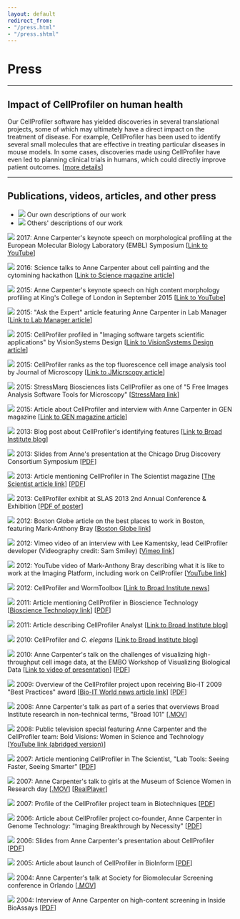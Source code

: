 ```yaml
---
layout: default
redirect_from:
- "/press.html"
- "/press.shtml"
---
```

Press
=====

* * * * *

Impact of CellProfiler on human health
--------------------------------------

Our CellProfiler software has yielded discoveries in several translational projects, some of which may ultimately have a direct impact on the treatment of disease. For example, CellProfiler has been used to identify several small molecules that are effective in treating particular diseases in mouse models. In some cases, discoveries made using CellProfiler have even led to planning clinical trials in humans, which could directly improve patient outcomes. [[more details](/impact)]

* * * * *

Publications, videos, articles, and other press
-----------------------------------------------

- ![](http://d1zymp9ayga15t.cloudfront.net/images/CP-purp.gif) Our own descriptions of our work
- ![](http://d1zymp9ayga15t.cloudfront.net/images/CP-red.gif) Others' descriptions of our work

![](http://d1zymp9ayga15t.cloudfront.net/images/CP-purp.gif) 2017: Anne Carpenter's keynote speech on morphological profiling at the European Molecular Biology Laboratory (EMBL) Symposium [[Link to YouTube](https://www.youtube.com/watch?v=dKAJoxMoZz0)]

![](http://d1zymp9ayga15t.cloudfront.net/images/CP-red.gif) 2016: Science talks to Anne Carpenter about cell painting and the cytomining hackathon [[Link to Science magazine article](http://science.sciencemag.org/content/352/6288/877.full)]

![](http://d1zymp9ayga15t.cloudfront.net/images/CP-purp.gif) 2015: Anne Carpenter's keynote speech on high content morphology profiling at King's College of London in September 2015 [[Link to YouTube](https://www.youtube.com/watch?v=y3Zwj8LtRHU)]

![](http://d1zymp9ayga15t.cloudfront.net/images/CP-red.gif) 2015: "Ask the Expert" article featuring Anne Carpenter in Lab Manager [[Link to Lab Manager article](http://www.labmanager.com/ask-the-expert/2015/02/trends-in-image-analysis-software?fw1pk=2#.VO9yhrOS0VM)]

![](http://d1zymp9ayga15t.cloudfront.net/images/CP-red.gif) 2015: CellProfiler profiled in "Imaging software targets scientific applications" by VisionSystems Design [[Link to VisionSystems Design article](http://www.vision-systems.com/articles/print/volume-19/issue-5/features/imaging-software-targets-scientific-applications.html)]

![](http://d1zymp9ayga15t.cloudfront.net/images/CP-red.gif) 2015: CellProfiler ranks as the top fluorescence cell image analysis tool by Journal of Microscopy [[Link to JMicrscopy article](http://onlinelibrary.wiley.com/doi/10.1111/jmi.12184/abstract#.VSgYoxr_HCk.twitter)]

![](http://d1zymp9ayga15t.cloudfront.net/images/CP-red.gif) 2015: StressMarq Biosciences lists CellProfiler as one of "5 Free Images Analysis Software Tools for Microscopy" [[StressMarq link](http://www.stressmarq.com/Blog/Stress-Reducers/Top-5-Free-Image-Analysis-Software-Tools-for-Micro.aspx#utm_sguid=148771,38f89dea-cb8c-2013-a4f4-35656c43a946)]

![](http://d1zymp9ayga15t.cloudfront.net/images/CP-red.gif) 2015: Article about CellProfiler and interview with Anne Carpenter in GEN magazine [[Link to GEN magazine article](http://www.genengnews.com/gen-articles/high-content-s-bolder-palette/5408/?page=2)]

![](http://d1zymp9ayga15t.cloudfront.net/images/CP-purp.gif) 2013: Blog post about CellProfiler's identifying features [[Link to Broad Institute blog](http://www.broadinstitute.org/blog/cellprofiler%E2%80%99s-identifying-features)]

![](http://d1zymp9ayga15t.cloudfront.net/images/CP-purp.gif) 2013: Slides from Anne's presentation at the Chicago Drug Discovery Consortium Symposium [[PDF](http://d1zymp9ayga15t.cloudfront.net/content/CDDC2013slides.pdf)]

![](http://d1zymp9ayga15t.cloudfront.net/images/CP-red.gif) 2013: Article mentioning CellProfiler in The Scientist magazine [[The Scientist article link](http://www.the-scientist.com/?articles.view/articleNo/35281/title/Down-for-the-Count/)] [[PDF](http://d1zymp9ayga15t.cloudfront.net/content/papers/ADance_TheScientist-2013.pdf)]

![](http://d1zymp9ayga15t.cloudfront.net/images/CP-purp.gif) 2013: CellProfiler exhibit at SLAS 2013 2nd Annual Conference & Exhibition [[PDF of poster](http://d1zymp9ayga15t.cloudfront.net/content/2013_01_10_CellProfiler_SLAS_Poster_final.pdf)]

![](http://d1zymp9ayga15t.cloudfront.net/images/CP-red.gif) 2012: Boston Globe article on the best places to work in Boston, featuring Mark-Anthony Bray [[Boston Globe link](http://www.bostonglobe.com/business/specials/top-places-to-work/2012/11/04/why-these-employees-love-their-jobs/WwvApbX5r5HwgD4eSPYOcJ/story.html)]

![](http://d1zymp9ayga15t.cloudfront.net/images/CP-red.gif) 2012: Vimeo video of an interview with Lee Kamentsky, lead CellProfiler developer (Videography credit: Sam Smiley) [[Vimeo link](http://vimeo.com/43085639)]

![](http://d1zymp9ayga15t.cloudfront.net/images/CP-purp.gif) 2012: YouTube video of Mark-Anthony Bray describing what it is like to work at the Imaging Platform, including work on CellProfiler [[YouTube link](http://www.youtube.com/watch?v=ilS8TB5KfVk)]

![](http://d1zymp9ayga15t.cloudfront.net/images/CP-purp.gif) 2012: CellProfiler and WormToolbox [[Link to Broad Institute news](http://www.broadinstitute.org/news/4138)]

![](http://d1zymp9ayga15t.cloudfront.net/images/CP-red.gif) 2011: Article mentioning CellProfiler in Bioscience Technology [[Bioscience Technology link](http://www.biosciencetechnology.com/articles/2011/07/simplifying-image-analysis-software)] [[PDF](http://d1zymp9ayga15t.cloudfront.net/content/papers/MMay_BioscienceTechnology_2011.pdf)]

![](http://d1zymp9ayga15t.cloudfront.net/images/CP-purp.gif) 2011: Article describing CellProfiler Analyst [[Link to Broad Institute blog](http://www.broadinstitute.org/blog/i%E2%80%99ll-take-machine-learning-1000-alex)]

![](http://d1zymp9ayga15t.cloudfront.net/images/CP-purp.gif) 2010: CellProfiler and *C. elegans* [[Link to Broad Institute blog](http://www.broadinstitute.org/blog/carolina-wahlby-helps-roundworms-take-center-stage)]

![](http://d1zymp9ayga15t.cloudfront.net/images/CP-red.gif) 2010: Anne Carpenter's talk on the challenges of visualizing high-throughput cell image data, at the EMBO Workshop of Visualizing Biological Data [[Link to video of presentation](http://vimeo.com/11396552)] [[PDF](http://vizbi.org/2010/Presentations/Anne_Carpenter.pdf)]

![](http://d1zymp9ayga15t.cloudfront.net/images/CP-red.gif) 2009: Overview of the CellProfiler project upon receiving Bio-IT 2009 "Best Practices" award [[Bio-IT World news article link](http://www.bio-itworld.com/news/2009/07/21/BP-Carpenter.html)] [[PDF](http://d1zymp9ayga15t.cloudfront.net/content/CPhandout.pdf)]

![](http://d1zymp9ayga15t.cloudfront.net/images/CP-purp.gif) 2008: Anne Carpenter's talk as part of a series that overviews Broad Institute research in non-technical terms, "Broad 101" [[.MOV](http://d1zymp9ayga15t.cloudfront.net/content/movies/Broad101-AnneCarpenter.mov)]

![](http://d1zymp9ayga15t.cloudfront.net/images/CP-red.gif) 2008: Public television special featuring Anne Carpenter and the CellProfiler team: Bold Visions: Women in Science and Technology [[YouTube link (abridged version)](http://www.youtube.com/watch?v=Hw7_Fxvktf0)]

![](http://d1zymp9ayga15t.cloudfront.net/images/CP-red.gif) 2007: Article mentioning CellProfiler in The Scientist, "Lab Tools: Seeing Faster, Seeing Smarter" [[PDF](http://d1zymp9ayga15t.cloudfront.net/content/papers/ECallaway_LabTools_TheScientist-2007.pdf)]

![](http://d1zymp9ayga15t.cloudfront.net/images/CP-purp.gif) 2007: Anne Carpenter's talk to girls at the Museum of Science Women in Research day [[.MOV](http://d1zymp9ayga15t.cloudfront.net/content/movies/WomenInResearch.mov)] [[RealPlayer](http://d1zymp9ayga15t.cloudfront.net/content/movies/WomenInResearchVideo.rm)]

![](http://d1zymp9ayga15t.cloudfront.net/images/CP-red.gif) 2007: Profile of the CellProfiler project team in Biotechniques [[PDF](http://d1zymp9ayga15t.cloudfront.net/content/papers/26.5-BiotechAboutAuthors.pdf)]

![](http://d1zymp9ayga15t.cloudfront.net/images/CP-red.gif) 2006: Article about CellProfiler project co-founder, Anne Carpenter in Genome Technology: "Imaging Breakthrough by Necessity" [[PDF](http://d1zymp9ayga15t.cloudfront.net/content/papers/25.5GenomeTech.pdf)]

![](http://d1zymp9ayga15t.cloudfront.net/images/CP-purp.gif) 2006: Slides from Anne Carpenter's presentation about CellProfiler [[PDF](http://d1zymp9ayga15t.cloudfront.net/content/papers/CellProfilerHCAPresentation.pdf)]

![](http://d1zymp9ayga15t.cloudfront.net/images/CP-red.gif) 2005: Article about launch of CellProfiler in BioInform [[PDF](http://d1zymp9ayga15t.cloudfront.net/content/papers/BioInformInterview.pdf)]

![](http://d1zymp9ayga15t.cloudfront.net/images/CP-purp.gif) 2004: Anne Carpenter's talk at Society for Biomolecular Screening conference in Orlando [[.MOV](http://d1zymp9ayga15t.cloudfront.net/content/movies/2006-SBS-Conference-Anne.mov)[](http://d1zymp9ayga15t.cloudfront.net/content/movies/2006-SBS-Conference-Anne.mov)]

![](http://d1zymp9ayga15t.cloudfront.net/images/CP-red.gif) 2004: Interview of Anne Carpenter on high-content screening in Inside BioAssays [[PDF](http://d1zymp9ayga15t.cloudfront.net/content/papers/InsideBioassaysInterview.pdf)]
